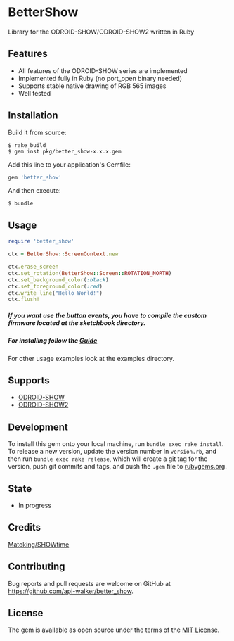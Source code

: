 # BetterShow

Library for the ODROID-SHOW/ODROID-SHOW2 written in Ruby

## Features
* All features of the ODROID-SHOW series are implemented
* Implemented fully in Ruby (no port_open binary needed)
* Supports stable native drawing of RGB 565 images
* Well tested

## Installation
Build it from source:

    $ rake build
    $ gem inst pkg/better_show-x.x.x.gem 

Add this line to your application's Gemfile:

```ruby
gem 'better_show'
```

And then execute:

    $ bundle

## Usage

```ruby
require 'better_show'

ctx = BetterShow::ScreenContext.new

ctx.erase_screen
ctx.set_rotation(BetterShow::Screen::ROTATION_NORTH)
ctx.set_background_color(:black)
ctx.set_foreground_color(:red)
ctx.write_line("Hello World!")
ctx.flush!
```
##### If you want use the button events, you have to compile the custom firmware located at the sketchbook directory.
##### For installing follow the [Guide](http://odroid.com/dokuwiki/doku.php?id=en:show_setting)

For other usage examples look at the examples directory.

## Supports

* [ODROID-SHOW](http://www.hardkernel.com/main/products/prdt_info.php?g_code=G139781817221)
* [ODROID-SHOW2](http://www.hardkernel.com/main/products/prdt_info.php?g_code=G141743018597)

## Development

To install this gem onto your local machine, run `bundle exec rake install`. To release a new version, update the version number in `version.rb`, and then run `bundle exec rake release`, which will create a git tag for the version, push git commits and tags, and push the `.gem` file to [rubygems.org](https://rubygems.org).

## State
* In progress

## Credits

[Matoking/SHOWtime](https://github.com/Matoking/SHOWtime)

## Contributing

Bug reports and pull requests are welcome on GitHub at https://github.com/api-walker/better_show.


## License

The gem is available as open source under the terms of the [MIT License](http://opensource.org/licenses/MIT).

